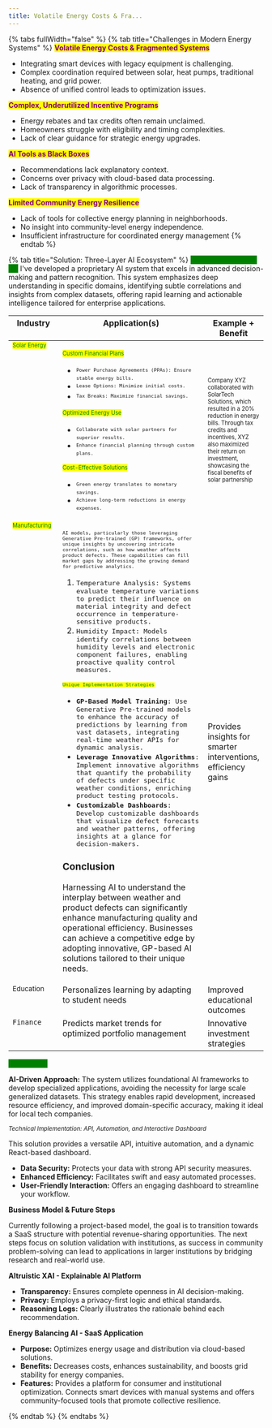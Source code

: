 ```yaml
---
title: Volatile Energy Costs & Fra...
---
```


{% tabs fullWidth="false" %}
{% tab title="Challenges in Modern Energy Systems" %}
<mark style="color:purple;">**Volatile Energy Costs & Fragmented Systems**</mark>

* Integrating smart devices with legacy equipment is challenging.
* Complex coordination required between solar, heat pumps, traditional heating, and grid power.
* Absence of unified control leads to optimization issues.

<mark style="color:purple;">**Complex, Underutilized Incentive Programs**</mark>

* Energy rebates and tax credits often remain unclaimed.
* Homeowners struggle with eligibility and timing complexities.
* Lack of clear guidance for strategic energy upgrades.

<mark style="color:purple;">**AI Tools as Black Boxes**</mark>

* Recommendations lack explanatory context.
* Concerns over privacy with cloud-based data processing.
* Lack of transparency in algorithmic processes.

<mark style="color:purple;">**Limited Community Energy Resilience**</mark>

* Lack of tools for collective energy planning in neighborhoods.
* No insight into community-level energy independence.
* Insufficient infrastructure for coordinated energy management
{% endtab %}

{% tab title="Solution: Three-Layer AI Ecosystem" %}
<mark style="color:green;background-color:green;">**Precision Semantic AI:**</mark> I've developed a proprietary AI system that excels in advanced decision-making and pattern recognition. This system emphasizes deep understanding in specific domains, identifying subtle correlations and insights from complex datasets, offering rapid learning and actionable intelligence tailored for enterprise applications.

<table data-full-width="true"><thead><tr><th width="104.65234375" valign="top">Industry</th><th width="800" valign="top">Application(s)</th><th data-hidden>Example + Benefit</th></tr></thead><tbody><tr><td valign="top"><sup><sub><mark style="color:green;">Solar Energy</mark></sub></sup></td><td valign="top"><p><sup><sub><mark style="color:green;">Custom Financial Plans</mark></sub></sup></p><ul><li><sup><sub><code>Power Purchase Agreements (PPAs): Ensure stable energy bills.</code></sub></sup></li><li><sup><sub><code>Lease Options: Minimize initial costs.</code></sub></sup></li><li><sup><sub><code>Tax Breaks: Maximize financial savings.</code></sub></sup></li></ul><p><sup><sub><mark style="color:green;">Optimized Energy Use</mark></sub></sup></p><ul><li><sup><sub><code>Collaborate with solar partners for superior results.</code></sub></sup></li><li><sup><sub><code>Enhance financial planning through custom plans.</code></sub></sup></li></ul><p><sup><sub><mark style="color:green;">Cost-Effective Solutions</mark></sub></sup></p><ul><li><sup><sub><code>Green energy translates to monetary savings.</code></sub></sup></li><li><sup><sub><code>Achieve long-term reductions in energy expenses.</code></sub></sup></li></ul></td><td><sup><sub>Company XYZ collaborated with SolarTech Solutions, which resulted in a 20% reduction in energy bills. Through tax credits and incentives, XYZ also maximized their return on investment, showcasing the fiscal benefits of solar partnership</sub></sup></td></tr><tr><td valign="top"><sup><sub><mark style="color:green;">Manufacturing</mark></sub></sup></td><td valign="top"><p><sup><sub><code>AI models, particularly those leveraging Generative Pre-trained (GP) frameworks, offer unique insights by uncovering intricate correlations, such as how weather affects product defects. These capabilities can fill market gaps by addressing the growing demand for predictive analytics.</code></sub></sup></p><ol><li><kbd>Temperature Analysis: Systems evaluate temperature variations to predict their influence on material integrity and defect occurrence in temperature-sensitive products.</kbd></li><li><kbd>Humidity Impact: Models identify correlations between humidity levels and electronic component failures, enabling proactive quality control measures.</kbd></li></ol><p><sup><sub><kbd><mark style="color:green;"><code>Unique Implementation Strategies</code></mark></kbd></sub></sup></p><ul><li><kbd><strong>GP-Based Model Training</strong>: Use Generative Pre-trained models to enhance the accuracy of predictions by learning from vast datasets, integrating real-time weather APIs for dynamic analysis.</kbd></li><li><kbd><strong>Leverage Innovative Algorithms</strong>: Implement innovative algorithms that quantify the probability of defects under specific weather conditions, enriching product testing protocols.</kbd></li><li><kbd><strong>Customizable Dashboards</strong>: Develop customizable dashboards that visualize defect forecasts and weather patterns, offering insights at a glance for decision-makers.</kbd></li></ul><h3>Conclusion</h3><p>Harnessing AI to understand the interplay between weather and product defects can significantly enhance manufacturing quality and operational efficiency. Businesses can achieve a competitive edge by adopting innovative, GP-based AI solutions tailored to their unique needs.</p></td><td>Provides insights for smarter interventions, efficiency gains</td></tr><tr><td valign="top"><sub>Education</sub></td><td valign="top">Personalizes learning by adapting to student needs</td><td>Improved educational outcomes</td></tr><tr><td valign="top"><code>Finance</code></td><td valign="top">Predicts market trends for optimized portfolio management</td><td>Innovative investment strategies</td></tr></tbody></table>

<mark style="color:green;background-color:green;">**Developme**</mark>

**AI-Driven Approach:** The system utilizes foundational AI frameworks to develop specialized applications, avoiding the necessity for large scale generalized datasets. This strategy enables rapid development, increased resource efficiency, and improved domain-specific accuracy, making it ideal for local tech companies.

<sup>_Technical Implementation: API, Automation, and Interactive Dashboard_</sup>

This solution provides a versatile API, intuitive automation, and a dynamic React-based dashboard.

* **Data Security:** Protects your data with strong API security measures.
* **Enhanced Efficiency:** Facilitates swift and easy automated processes.
* **User-Friendly Interaction:** Offers an engaging dashboard to streamline your workflow.

**Business Model & Future Steps**

Currently following a project-based model, the goal is to transition towards a SaaS structure with potential revenue-sharing opportunities. The next steps focus on solution validation with institutions, as success in community problem-solving can lead to applications in larger institutions by bridging research and real-world use.

**Altruistic XAI - Explainable AI Platform**

* **Transparency:** Ensures complete openness in AI decision-making.
* **Privacy:** Employs a privacy-first logic and ethical standards.
* **Reasoning Logs:** Clearly illustrates the rationale behind each recommendation.

**Energy Balancing AI - SaaS Application**

* **Purpose:** Optimizes energy usage and distribution via cloud-based solutions.
* **Benefits:** Decreases costs, enhances sustainability, and boosts grid stability for energy companies.
* **Features:** Provides a platform for consumer and institutional optimization. Connects smart devices with manual systems and offers community-focused tools that promote collective resilience.


{% endtab %}
{% endtabs %}

